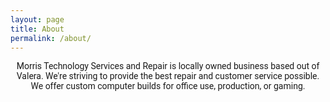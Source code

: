 ```yaml
---
layout: page
title: About
permalink: /about/
---
```

Morris Technology Services and Repair is locally owned business based out of Valera.
We're striving to provide the best repair and customer service possible.
We offer custom computer builds for office use, production, or gaming.

<link href="https://fonts.googleapis.com/css2?family=Roboto:wght@400;700&display=swap" rel="stylesheet">



<style>
.intro-header .page-heading h1{
	font-size: 2.25rem;
}

p{
	text-align: center;
	font-family: 'Roboto', sans-serif;
}
</style>
